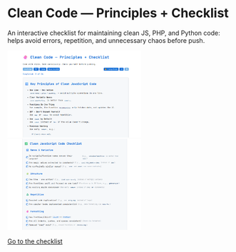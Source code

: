 # Clean Code — Principles + Checklist

An interactive checklist for maintaining clean JS, PHP, and Python code: helps avoid errors, repetition, and unnecessary chaos before push.

<img src="images/img.png" width="300px" alt="img">
<img src="images/img2.png" width="300px" alt="img">

 [Go to the checklist](https://ovcharovcoder.github.io/clean-code-checklist)

